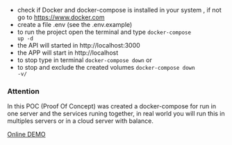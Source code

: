 - check if Docker and docker-compose is installed in your system , if not go to https://www.docker.com
- create a file .env (see the .env.example)
- to run the project open the terminal and type <code>docker-compose up -d</code>
- the API will started in http://localhost:3000
- the APP will start in http://localhost
- to stop  type in terminal <code>docker-compose down</code> or 
- to stop and exclude the created volumes <code>docker-compose down -v/</code>

### Attention
In this POC (Proof Of Concept) was created a docker-compose for run in one server and the services
runing together, in real world you will run this in multiples servers or in a cloud server with balance.


[Online DEMO](http://45.42.200.181)
